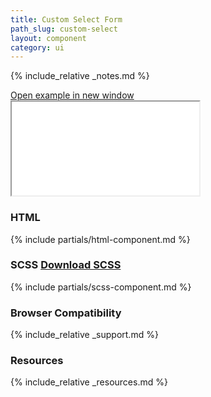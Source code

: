 ```yaml
---
title: Custom Select Form
path_slug: custom-select
layout: component
category: ui
---
```


{% include_relative _notes.md %}

<div class="cf">
	<a href="{{ site.baseurl }}/component/{{ page.path_slug }}/example.html" target="_blank" class="example-link">Open example in new window</a>
</div><!--/.cf-->

<iframe {% if page.iframe_height %}class="h-{{ page.iframe_height }}"{% endif %} src="{{ site.baseurl}}/component/{{ page.path_slug }}/example.html"></iframe>

<h3>HTML</h3>
{% include partials/html-component.md %}

<h3>SCSS <span class="link"><a href="scss/component.scss" target="_blank">Download SCSS</a></span></h3>

{% include partials/scss-component.md %}

<h3>Browser Compatibility</h3>

{% include_relative _support.md %}

<h3>Resources</h3>

{% include_relative _resources.md %}
